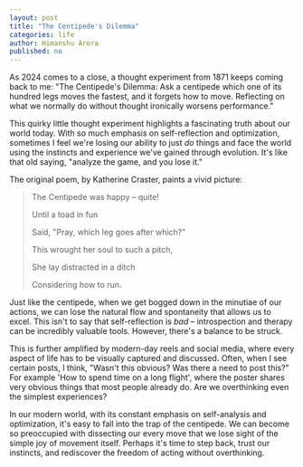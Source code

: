 ```yaml
---
layout: post
title: "The Centipede's Dilemma"
categories: life
author: Himanshu Arora
published: no
---
```



As 2024 comes to a close, a thought experiment from 1871 keeps coming back to me: "The Centipede's Dilemma: Ask a centipede which one of its hundred legs moves the fastest, and it forgets how to move. Reflecting on what we normally do without thought ironically worsens performance."

This quirky little thought experiment highlights a fascinating truth about our world today. With so much emphasis on self-reflection and optimization, sometimes I feel we're losing our ability to just *do* things and face the world using the instincts and experience we've gained through evolution. It's like that old saying, "analyze the game, and you lose it." 

The original poem, by Katherine Craster, paints a vivid picture:

> The Centipede was happy – quite!
>
> Until a toad in fun
>
> Said, "Pray, which leg goes after which?"
>
> This wrought her soul to such a pitch,
>
> She lay distracted in a ditch
>
> Considering how to run.

Just like the centipede, when we get bogged down in the minutiae of our actions, we can lose the natural flow and spontaneity that allows us to excel. This isn't to say that self-reflection is *bad* – introspection and therapy can be incredibly valuable tools. However, there's a balance to be struck. 

This is further amplified by modern-day reels and social media, where every aspect of life has to be visually captured and discussed. Often, when I see certain posts, I think, "Wasn't this obvious? Was there a need to post this?" For example 'How to spend time on a long flight', where the poster shares very obvious things that most people already do.  Are we overthinking even the simplest experiences?

In our modern world, with its constant emphasis on self-analysis and optimization, it's easy to fall into the trap of the centipede. We can become so preoccupied with dissecting our every move that we lose sight of the simple joy of movement itself.  Perhaps it's time to step back, trust our instincts, and rediscover the freedom of acting without overthinking.